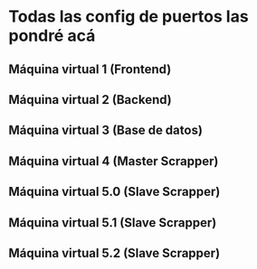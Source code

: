 # Todas las config de puertos las pondré acá

## Máquina virtual 1 (Frontend)

## Máquina virtual 2 (Backend)

## Máquina virtual 3 (Base de datos)

## Máquina virtual 4 (Master Scrapper)

## Máquina virtual 5.0 (Slave Scrapper)

## Máquina virtual 5.1 (Slave Scrapper)

## Máquina virtual 5.2 (Slave Scrapper)
